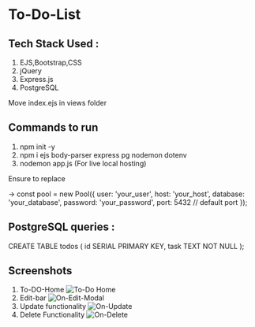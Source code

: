 # To-Do-List

## Tech Stack Used : 
1. EJS,Bootstrap,CSS
2. jQuery
3. Express.js
4. PostgreSQL

Move index.ejs in views folder 

## Commands to run 
1. npm init -y
2. npm i ejs body-parser express pg nodemon dotenv
3. nodemon app.js (For live local hosting)

Ensure to replace 


→ const pool = new Pool({
  user: 'your_user', 
  host: 'your_host', 
  database: 'your_database', 
  password: 'your_password', 
  port:  5432 // default port
});

## PostgreSQL queries : 

CREATE TABLE todos (
  id SERIAL PRIMARY KEY,
  task TEXT NOT NULL
);

## Screenshots 
1. To-DO-Home
![To-Do Home](https://github.com/user-attachments/assets/ff9ad32c-bfdf-414e-8d00-9d8f5ee60bf2)
2. Edit-bar
![On-Edit-Modal](https://github.com/user-attachments/assets/e7d1b1ae-b3db-4aab-8a31-715de1a07ef6)
3. Update functionality
![On-Update](https://github.com/user-attachments/assets/e8b87681-4215-4504-81ed-fac3cdcac79f)
4. Delete Functionality
![On-Delete](https://github.com/user-attachments/assets/ee53ab4e-a62d-4a6b-b27c-42ac5bc801aa)
